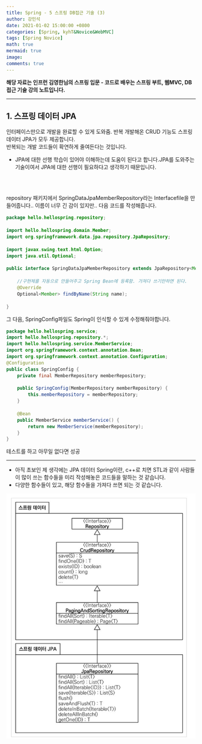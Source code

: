 ```yaml
---
title: Spring - 5 스프링 DB접근 기술 (3)
author: 강민석
date: 2021-01-02 15:00:00 +0800
categories: [Spring, kyhT&Novice&WebMVC]
tags: [Spring Novice]
math: true
mermaid: true
image: 
comments: true
---
```


**해당 자료는 인프런 김영한님의 스프링 입문 - 코드로 배우는 스프링 부트, 웹MVC, DB 접근 기술 강의 노트입니다.**

-----

## **1. 스프링 데이터 JPA** ##

인터페이스만으로 개발을 완료할 수 있게 도와줌. 반복 개발해온 CRUD 기능도 스프링 데이터 JPA가 모두 제공합니다.  
반복되는 개발 코드들이 확연하게 줄여든다는 것입니다.  
- JPA에 대한 선행 학습이 있어야 이해하는데 도움이 된다고 합니다.JPA를 도와주는 기술이여서 JPA에 대한 선행이 필요하다고 생각하기 때문입니다.  
<br>
<br>

repository 패키지에서 SpringDataJpaMemberRepository라는 Interfacefile을 만들어줍니다.. 이름이 너무 긴 감이 있지만..
다음 코드를 작성해줍니다.

```java
package hello.hellospring.repository;

import hello.hellospring.domain.Member;
import org.springframework.data.jpa.repository.JpaRepository;

import javax.swing.text.html.Option;
import java.util.Optional;

public interface SpringDataJpaMemberRepository extends JpaRepository<Member,Long>, MemberRepository{

    //구현체를 자동으로 만들어주고 Spring Bean에 등록함. 가져다 쓰기만하면 된다.
    @Override
    Optional<Member> findByName(String name);

}
```

그 다음, SpringConfig파일도 Spring이 인식할 수 있게 수정해줘야합니다.

```java
package hello.hellospring.service;
import hello.hellospring.repository.*;
import hello.hellospring.service.MemberService;
import org.springframework.context.annotation.Bean;
import org.springframework.context.annotation.Configuration;
@Configuration
public class SpringConfig {
    private final MemberRepository memberRepository;

    public SpringConfig(MemberRepository memberRepository) {
        this.memberRepository = memberRepository;
    }

    @Bean
    public MemberService memberService() {
        return new MemberService(memberRepository);
    }
}
```

테스트를 하고 아무일 없다면 성공

-----

- 아직 초보인 제 생각에는 JPA 데이터 Spring이란, c++로 치면 STL과 같이 사람들이 많이 쓰는 함수들을 미리 작성해놓은 코드들을 말하는 것 같습니다.  
- 다양한 함수들이 있고, 해당 함수들을 가져다 쓰면 되는 것 같습니다.

![](/assets/img/sample/Spring/C5/springdata.JPG)
